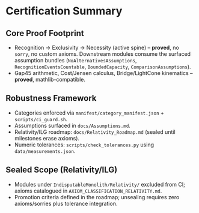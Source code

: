 # Certification Summary

## Core Proof Footprint

- Recognition → Exclusivity → Necessity (active spine) – **proved**, no `sorry`, no custom axioms. Downstream modules consume the surfaced assumption bundles (`NoAlternativesAssumptions`, `RecognitionEventsCountable`, `BoundedCapacity`, `ComparisonAssumptions`).
- Gap45 arithmetic, Cost/Jensen calculus, Bridge/LightCone kinematics – **proved**, mathlib-compatible.

## Robustness Framework

- Categories enforced via `manifest/category_manifest.json` + `scripts/ci_guard.sh`.
- Assumptions surfaced in `docs/Assumptions.md`.
- Relativity/ILG roadmap: `docs/Relativity_Roadmap.md` (sealed until milestones erase axioms).
- Numeric tolerances: `scripts/check_tolerances.py` using `data/measurements.json`.

## Sealed Scope (Relativity/ILG)

- Modules under `IndisputableMonolith/Relativity/` excluded from CI; axioms catalogued in `AXIOM_CLASSIFICATION_RELATIVITY.md`.
- Promotion criteria defined in the roadmap; unsealing requires zero axioms/sorries plus tolerance integration.


